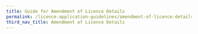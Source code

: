 ```yaml
---
title: Guide for Amendment of Licence Details
permalink: /licence-application-guidelines/amendment-of-licence-details/guide-for-amendment-of-licence-details
third_nav_title: Amendment of Licence Details
---
```

